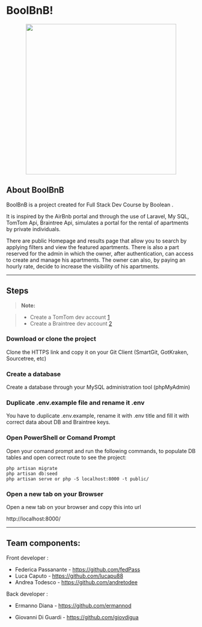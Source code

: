 BoolBnB!
===================

<p align="center"><img src="https://www.boolean.careers/images/common/logo.png" width="400"></p>

## About BoolBnB

BoolBnB is a project created for Full Stack Dev Course by Boolean . 

It is inspired by the AirBnb portal and through the use of Laravel, My SQL, TomTom Api, Braintree Api, simulates a portal for the rental of apartments by private individuals. 

There are public  Homepage and results page that allow you to search by applying filters and view the featured apartments. There is also a part reserved for the admin in which the owner, after authentication, can access to create and manage his apartments. The owner can also, by paying an hourly rate, decide to increase the visibility of his apartments.

----------


Steps
-------------

> **Note:**

> - Create a TomTom dev account [1]
> - Create a Braintree dev account [2]


### <i class="icon-download"></i> Download or clone the project

Clone the HTTPS link and copy it on your Git Client (SmartGit, GotKraken, Sourcetree, etc)


### <i class="icon-file"></i> Create a database 

Create a database through your MySQL administration tool (phpMyAdmin)

### <i class="icon-pencil"></i> Duplicate .env.example file and rename it .env 

You have to duplicate .env.example, rename it with .env title and fill it with correct data about DB  and Braintree keys.

### <i class="icon-refresh"></i> Open PowerShell or Comand Prompt

Open your comand prompt and run the following commands, to populate DB tables and open correct route to see the project:

```
php artisan migrate
php artisan db:seed
php artisan serve or php -S localhost:8000 -t public/
```

### <i class="icon-hdd"></i> Open a new tab on your Browser

Open a new tab on your browser and copy this into url

http://localhost:8000/


----------


Team components:
-------------------
Front developer :
- Federica Passanante - https://github.com/fedPass
- Luca Caputo - https://github.com/lucapu88
- Andrea Todesco - https://github.com/andretodee

Back developer :
- Ermanno Diana - https://github.com/ermannod
- Giovanni Di Guardi - https://github.com/giovdigua



  [1]: https://developer.tomtom.com/user/register
  [2]: https://www.braintreepayments.com/it/sandbox
